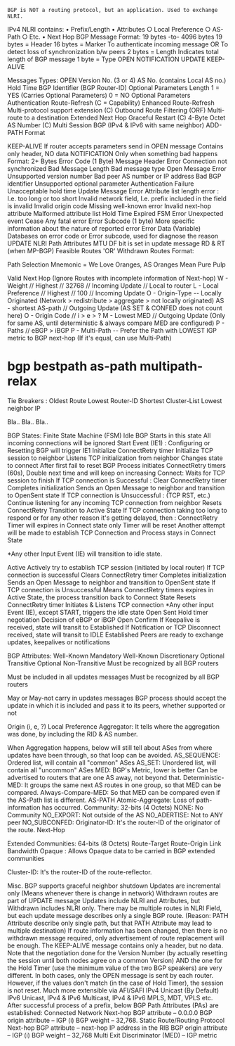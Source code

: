 `BGP is NOT a routing protocol, but an application. Used to exchange NLRI.`

IPv4 NLRI contains:
• Prefix/Length
	• Attributes
		○ Local Preference
		○ AS-Path
		○ Etc.
	• Next Hop
BGP Message Format:
19 bytes -to- 4096 bytes
19 bytes = Header
16 bytes = Marker
To authenticate incoming message
OR
To detect loss of synchronization b/w peers
2 bytes = Length
Indicates total length of BGP message
1 byte = Type
OPEN
NOTIFICATION
UPDATE
KEEP-ALIVE



Messages Types:
OPEN
Version No. (3 or 4)
AS No. (contains Local AS no.)
Hold Time
BGP Identifier (BGP Router-ID)
Optional Parameters Length
1 = YES (Carries Optional Parameters)
0 = NO 
Optional Parameters
Authentication
Route-Refresh (C = Capability)
Enhanced Route-Refresh
Multi-protocol support extension (C)
Outbound Route Filtering (ORF)
Multi-route to a destination
Extended Next Hop
Graceful Restart (C)
4-Byte Octet AS Number (C)
Multi Session BGP (IPv4 & IPv6 with same neighbor)
ADD-PATH
Format



KEEP-ALIVE
If router accepts parameters send in OPEN message
Contains only header, NO data
NOTIFICATION
Only when something bad happens
Format:
2+ Bytes
Error Code (1 Byte)
Message Header Error
Connection not synchronized
Bad Message Length
Bad message type
Open Message Error
Unsupported version number
Bad peer AS number or IP address
Bad BGP identifier
Unsupported optional parameter
Authentication Failure
Unacceptable hold time
Update Message Error
Attribute list length error : I.e. too long or too short
Invalid network field, I.e. prefix included in the field is invalid
Invalid origin code
Missing well-known error
Invalid next-hop attribute
Malformed attribute list
Hold Time Expired
FSM Error
Unexpected event
Cease
Any fatal error
Error Subcode (1 byte)
More specific information about the nature of reported error
Error Data (Variable)
Databases on error code or Error subcode, used for diagnose the reason
UPDATE
NLRI
Path Attributes
MTU
DF bit is set in update message
RD & RT (when MP-BGP)
Feasible Routes 'OR' Withdrawn Routes
Format:



Path Selection
Mnemonic = We Love Oranges, AS Oranges Mean Pure Pulp

Valid Next Hop (Ignore Routes with incomplete information of Next-hop)
W - Weight // Highest // 32768 // Incoming Update // Local to router
L - Local Preference // Highest // 100 // Incoming Update
O - Origin-Type -- Locally Originated (Network > redistribute > aggregate > not locally originated)
AS - shortest AS-path // Outgoing Update (AS SET & CONFED does not count here)
O - Origin Code  //  i > e > ?
M - Lowest MED // Outgoing Update (Only for same AS, until deterministic & always compare MED are configured)
P - Paths // eBGP > iBGP
P - Multi-Path -- Prefer the Path with LOWEST IGP metric to BGP next-hop (If it's equal, can use Multi-Path)
# bgp bestpath as-path multipath-relax
 
Tie Breakers :
Oldest Route
Lowest Router-ID
Shortest Cluster-List
Lowest neighbor IP
 
Bla.. Bla.. Bla..


BGP States:
Finite State Machine (FSM)
Idle
BGP Starts in this state
All incoming connections will be ignored
Start Event (IE1) : Configuring or Resetting BGP will trigger IE1
Initialize ConnectRetry timer
Initialize TCP session to neighbor
Listens TCP initialization from neighbor
Changes state to connect
After first fail to reset BGP Process initiates ConnectRetry timers (60s), Double next time and will keep on increasing 
Connect:
Waits for TCP session to finish
If TCP connection is Successful :
Clear ConnectRetry timer
Completes initialization
Sends an Open Message to neighbor and transition to OpenSent state
If TCP connection is Unsuccessful : (TCP RST, etc.)
Continue listening for any incoming TCP connection from neighbor
Resets ConnectRetry
Transition to Active State
If TCP connection taking too long to respond or for any other reason it's getting delayed, then :
ConnectRetry Timer will expires in Connect state only
Timer will be reset
Another attempt will be made to establish TCP Connection and Process stays in Connect State
 
*Any other Input Event (IE) will transition to idle state.
 
Active
Actively try to establish TCP session (initiated by local router)
If TCP connection is successful
Clears ConnectRetry timer
Completes initialization
Sends an Open Message to neighbor and transition to OpenSent state
If TCP connection is Unsuccessful
Means ConnectRetry timers expires in Active State, the process transition back to Connect State
Resets ConnectRetry timer
Initiates & Listens TCP connection
*Any other input Event (IE), except START, triggers the idle state
Open Sent
Hold timer negotiation
Decision of eBGP or iBGP
Open Confirm
If Keepalive is received, state will transit to Established
If Notification or TCP Disconnect received, state will transit to IDLE
Established
Peers are ready to exchange updates, keepalives or notifications
 


BGP Attributes:
Well-Known Mandatory
Well-Known Discretionary
Optional Transitive
Optional Non-Transitive
Must be recognized by all BGP routers

Must be included in all  updates messages
Must be recognized by all BGP routers

May or May-not carry in  updates messages
BGP process should accept the update in which it is included and pass it to its peers, whether supported or not
 
Origin (i, e, ?)
Local Preference
Aggregator: It tells where the aggregation was done, by including the RID & AS number.
 
When Aggregation happens, below will still tell about ASes from where updates have been through, so that loop can be avoided.
AS_SEQUENCE:  Ordered list, will contain all "common" ASes
AS_SET: Unordered list, will contain all "uncommon" ASes
MED:
BGP's Metric, lower is better
Can be advertised to routers that are one AS away, not beyond that.
Deterministic-MED: It groups the same next AS routes in one group, so that MED can be compared.
Always-Compare-MED: So that MED can be compared even if the AS-Path list is different.
AS-PATH
Atomic-Aggregate: Loss of path-information has occurred.
Community: 32-bits (4 Octets)
NONE: No Community
NO_EXPORT: Not outside of the AS
NO_ADERTISE: Not to ANY peer
NO_SUBCONFED:
Originator-ID: It's the router-ID of the originator of the route.
Next-Hop
 
Extended Communities: 64-bits (8 Octets)
Route-Target
Route-Origin
Link Bandwidth
Opaque : Allows Opaque data to be carried in BGP extended communities
 
Cluster-ID: It's the router-ID of the route-reflector.




Misc.
BGP supports graceful neighbor shutdown 
Updates are incremental only (Means whenever there is change in network)
Withdrawn routes are part of UPDATE message
Updates include NLRI and Attributes, but Withdrawn includes NLRI only.
There may be multiple routes in NLRI Field, but each update message describes only a single BGP route. (Reason: PATH Attribute describe only single path, but that PATH Attribute may lead to multiple destination)
If route information has been changed, then there is no withdrawn message required, only advertisement of route replacement will be enough.
The KEEP-ALIVE message contains only a header, but no data.
Note that the negotiation done for the Version Number (by actually resetting the session until both nodes agree on a common Version) AND the one for the Hold Timer (use the minimum value of the two BGP speakers) are very different. In both cases, only the OPEN message is sent by each router. However, if the values don't match (in the case of Hold Timer), the session is not reset.
Much more extensible via AFI/SAFI
IPv4 Unicast (By Default)
IPv6 Unicast, IPv4 & IPv6 Multicast, IPv4 & IPv6 MPLS, MDT, VPLS etc.
After successful process of a prefix, below BGP Path Attributes (PAs) are established:
Connected Network
Next-hop BGP attribute – 0.0.0.0
BGP origin attribute – IGP (i)
BGP weight – 32,768.
Static Route/Routing Protocol
Next-hop BGP attribute – next-hop IP address in the RIB
BGP origin attribute – IGP (i)
BGP weight – 32,768
Multi Exit Discriminator (MED) – IGP metric


